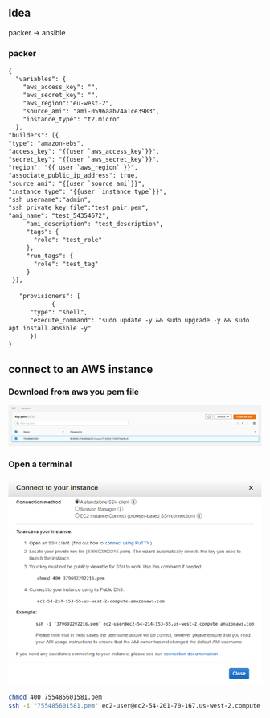 
## Idea
packer -> ansible

### packer 
```
{
  "variables": {
    "aws_access_key": "",
    "aws_secret_key": "",
    "aws_region":"eu-west-2",
    "source_ami": "ami-0596aab74a1ce3983",
    "instance_type": "t2.micro"
  },
"builders": [{
"type": "amazon-ebs",
"access_key": "{{user `aws_access_key`}}",
"secret_key": "{{user `aws_secret_key`}}",
"region": "{{ user `aws_region` }}",
"associate_public_ip_address": true,
"source_ami": "{{user `source_ami`}}",
"instance_type": "{{user `instance_type`}}",
"ssh_username":"admin",
"ssh_private_key_file":"test_pair.pem",
"ami_name": "test_54354672",
     "ami_description": "test_description", 
     "tags": {
       "role": "test_role"
     },
     "run_tags": {
       "role": "test_tag"
     }
 }],  

   "provisioners": [
    		{
      "type": "shell",
      "execute_command": "sudo update -y && sudo upgrade -y && sudo apt install ansible -y"
      }]
}
```

## connect to an AWS instance
### Download from aws you pem file
![](https://raw.githubusercontent.com/SuperMarioOfficial/Build-your-own-vagrant.box/master/tutorials/data/1.PNG)
### Open a terminal
![](https://raw.githubusercontent.com/SuperMarioOfficial/Build-your-own-vagrant.box/master/tutorials/data/2.PNG)
``` bash
chmod 400 755485601581.pem
ssh -i "755485601581.pem" ec2-user@ec2-54-201-70-167.us-west-2.compute.amazonaws.com
```
